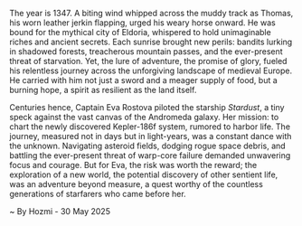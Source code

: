 
The year is 1347.  A biting wind whipped across the muddy track as Thomas, his worn leather jerkin flapping, urged his weary horse onward.  He was bound for the mythical city of Eldoria, whispered to hold unimaginable riches and ancient secrets.  Each sunrise brought new perils: bandits lurking in shadowed forests, treacherous mountain passes, and the ever-present threat of starvation.  Yet, the lure of adventure, the promise of glory, fueled his relentless journey across the unforgiving landscape of medieval Europe.  He carried with him not just a sword and a meager supply of food, but a burning hope, a spirit as resilient as the land itself.


Centuries hence, Captain Eva Rostova piloted the starship *Stardust*, a tiny speck against the vast canvas of the Andromeda galaxy. Her mission: to chart the newly discovered Kepler-186f system, rumored to harbor life.  The journey, measured not in days but in light-years, was a constant dance with the unknown.  Navigating asteroid fields, dodging rogue space debris, and battling the ever-present threat of warp-core failure demanded unwavering focus and courage.  But for Eva, the risk was worth the reward; the exploration of a new world, the potential discovery of other sentient life, was an adventure beyond measure, a quest worthy of the countless generations of starfarers who came before her.

~ By Hozmi - 30 May 2025
